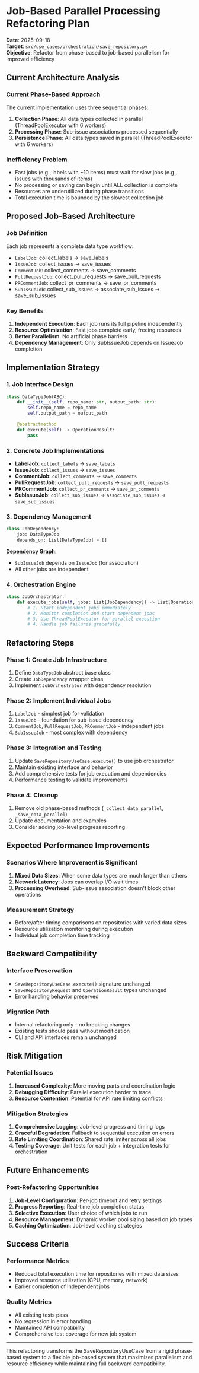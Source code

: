 # Job-Based Parallel Processing Refactoring Plan

**Date**: 2025-09-18  
**Target**: `src/use_cases/orchestration/save_repository.py`  
**Objective**: Refactor from phase-based to job-based parallelism for improved efficiency

## Current Architecture Analysis

### Current Phase-Based Approach
The current implementation uses three sequential phases:

1. **Collection Phase**: All data types collected in parallel (ThreadPoolExecutor with 6 workers)
2. **Processing Phase**: Sub-issue associations processed sequentially  
3. **Persistence Phase**: All data types saved in parallel (ThreadPoolExecutor with 6 workers)

### Inefficiency Problem
- Fast jobs (e.g., labels with ~10 items) must wait for slow jobs (e.g., issues with thousands of items)
- No processing or saving can begin until ALL collection is complete
- Resources are underutilized during phase transitions
- Total execution time is bounded by the slowest collection job

## Proposed Job-Based Architecture

### Job Definition
Each job represents a complete data type workflow:
- `LabelJob`: collect_labels → save_labels
- `IssueJob`: collect_issues → save_issues  
- `CommentJob`: collect_comments → save_comments
- `PullRequestJob`: collect_pull_requests → save_pull_requests
- `PRCommentJob`: collect_pr_comments → save_pr_comments
- `SubIssueJob`: collect_sub_issues → associate_sub_issues → save_sub_issues

### Key Benefits
1. **Independent Execution**: Each job runs its full pipeline independently
2. **Resource Optimization**: Fast jobs complete early, freeing resources
3. **Better Parallelism**: No artificial phase barriers
4. **Dependency Management**: Only SubIssueJob depends on IssueJob completion

## Implementation Strategy

### 1. Job Interface Design
```python
class DataTypeJob(ABC):
    def __init__(self, repo_name: str, output_path: str):
        self.repo_name = repo_name
        self.output_path = output_path
    
    @abstractmethod
    def execute(self) -> OperationResult:
        pass
```

### 2. Concrete Job Implementations
- **LabelJob**: `collect_labels` → `save_labels`
- **IssueJob**: `collect_issues` → `save_issues` 
- **CommentJob**: `collect_comments` → `save_comments`
- **PullRequestJob**: `collect_pull_requests` → `save_pull_requests`
- **PRCommentJob**: `collect_pr_comments` → `save_pr_comments`
- **SubIssueJob**: `collect_sub_issues` → `associate_sub_issues` → `save_sub_issues`

### 3. Dependency Management
```python
class JobDependency:
    job: DataTypeJob
    depends_on: List[DataTypeJob] = []
```

**Dependency Graph**:
- `SubIssueJob` depends on `IssueJob` (for association)
- All other jobs are independent

### 4. Orchestration Engine
```python
class JobOrchestrator:
    def execute_jobs(self, jobs: List[JobDependency]) -> List[OperationResult]:
        # 1. Start independent jobs immediately
        # 2. Monitor completion and start dependent jobs
        # 3. Use ThreadPoolExecutor for parallel execution
        # 4. Handle job failures gracefully
```

## Refactoring Steps

### Phase 1: Create Job Infrastructure
1. Define `DataTypeJob` abstract base class
2. Create `JobDependency` wrapper class  
3. Implement `JobOrchestrator` with dependency resolution

### Phase 2: Implement Individual Jobs
1. `LabelJob` - simplest job for validation
2. `IssueJob` - foundation for sub-issue dependency
3. `CommentJob`, `PullRequestJob`, `PRCommentJob` - independent jobs
4. `SubIssueJob` - most complex with dependency

### Phase 3: Integration and Testing
1. Update `SaveRepositoryUseCase.execute()` to use job orchestrator
2. Maintain existing interface and behavior
3. Add comprehensive tests for job execution and dependencies
4. Performance testing to validate improvements

### Phase 4: Cleanup
1. Remove old phase-based methods (`_collect_data_parallel`, `_save_data_parallel`)
2. Update documentation and examples
3. Consider adding job-level progress reporting

## Expected Performance Improvements

### Scenarios Where Improvement is Significant
1. **Mixed Data Sizes**: When some data types are much larger than others
2. **Network Latency**: Jobs can overlap I/O wait times
3. **Processing Overhead**: Sub-issue association doesn't block other operations

### Measurement Strategy
- Before/after timing comparisons on repositories with varied data sizes
- Resource utilization monitoring during execution
- Individual job completion time tracking

## Backward Compatibility

### Interface Preservation
- `SaveRepositoryUseCase.execute()` signature unchanged
- `SaveRepositoryRequest` and `OperationResult` types unchanged
- Error handling behavior preserved

### Migration Path
- Internal refactoring only - no breaking changes
- Existing tests should pass without modification
- CLI and API interfaces remain unchanged

## Risk Mitigation

### Potential Issues
1. **Increased Complexity**: More moving parts and coordination logic
2. **Debugging Difficulty**: Parallel execution harder to trace
3. **Resource Contention**: Potential for API rate limiting conflicts

### Mitigation Strategies
1. **Comprehensive Logging**: Job-level progress and timing logs
2. **Graceful Degradation**: Fallback to sequential execution on errors
3. **Rate Limiting Coordination**: Shared rate limiter across all jobs
4. **Testing Coverage**: Unit tests for each job + integration tests for orchestration

## Future Enhancements

### Post-Refactoring Opportunities
1. **Job-Level Configuration**: Per-job timeout and retry settings
2. **Progress Reporting**: Real-time job completion status
3. **Selective Execution**: User choice of which jobs to run
4. **Resource Management**: Dynamic worker pool sizing based on job types
5. **Caching Optimization**: Job-level caching strategies

## Success Criteria

### Performance Metrics
- Reduced total execution time for repositories with mixed data sizes
- Improved resource utilization (CPU, memory, network)
- Earlier completion of independent jobs

### Quality Metrics  
- All existing tests pass
- No regression in error handling
- Maintained API compatibility
- Comprehensive test coverage for new job system

---

This refactoring transforms the SaveRepositoryUseCase from a rigid phase-based system to a flexible job-based system that maximizes parallelism and resource efficiency while maintaining full backward compatibility.